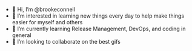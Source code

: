 - 👋 Hi, I’m @brookeconnell
- 👀 I’m interested in learning new things every day to help make things easier for myself and others
- 🌱 I’m currently learning Release Management, DevOps, and coding in general
- 💞️ I’m looking to collaborate on the best gifs

<!---
brookeconnell/brookeconnell is a ✨ special ✨ repository because its `README.md` (this file) appears on your GitHub profile.
You can click the Preview link to take a look at your changes.
--->
